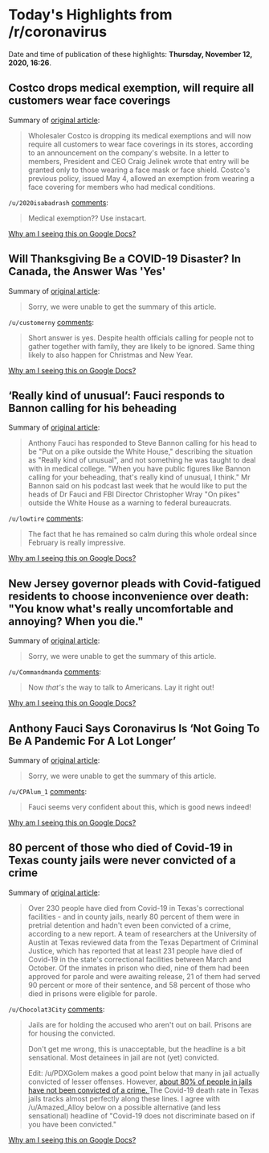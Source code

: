 # Today's Highlights from /r/coronavirus

Date and time of publication of these highlights: **Thursday, November 12, 2020, 16:26**.

## Costco drops medical exemption, will require all customers wear face coverings

Summary of [original article](https://www.houstonchronicle.com/news/nation-world/nation/article/Costco-drops-medical-exemption-will-require-all-15722590.php):

> Wholesaler Costco is dropping its medical exemptions and will now require all customers to wear face coverings in its stores, according to an announcement on the company's website. In a letter to members, President and CEO Craig Jelinek wrote that entry will be granted only to those wearing a face mask or face shield. Costco's previous policy, issued May 4, allowed an exemption from wearing a face covering for members who had medical conditions.

`/u/2020isabadrash` [comments](https://www.reddit.com/r/Coronavirus/comments/jt0492/costco_drops_medical_exemption_will_require_all/):

> Medical exemption??   Use instacart.

[Why am I seeing this on Google Docs?](https://docs.google.com/document/d/1Dc6We63vOXIZsc0op-Bt4abqkYjXzOigalQqFxmvvbM/edit?usp=sharing)

## Will Thanksgiving Be a COVID-19 Disaster? In Canada, the Answer Was 'Yes'

Summary of [original article](https://time.com/5910635/thanksgiving-covid-19/):

> Sorry, we were unable to get the summary of this article.

`/u/customerny` [comments](https://www.reddit.com/r/Coronavirus/comments/jsuwnw/will_thanksgiving_be_a_covid19_disaster_in_canada/):

> Short answer is yes. Despite health officials calling for people not to gather together with family, they are likely to be ignored. Same thing likely to also happen for Christmas and New Year.

[Why am I seeing this on Google Docs?](https://docs.google.com/document/d/1Dc6We63vOXIZsc0op-Bt4abqkYjXzOigalQqFxmvvbM/edit?usp=sharing)

## ‘Really kind of unusual’: Fauci responds to Bannon calling for his beheading

Summary of [original article](https://www.independent.co.uk/news/world/americas/us-election-2020/fauci-steve-bannon-beheading-head-on-pike-b1721780.html):

> Anthony Fauci has responded to Steve Bannon calling for his head to be "Put on a pike outside the White House," describing the situation as "Really kind of unusual", and not something he was taught to deal with in medical college. "When you have public figures like Bannon calling for your beheading, that's really kind of unusual, I think." Mr Bannon said on his podcast last week that he would like to put the heads of Dr Fauci and FBI Director Christopher Wray "On pikes" outside the White House as a warning to federal bureaucrats.

`/u/lowtire` [comments](https://www.reddit.com/r/Coronavirus/comments/jswjfl/really_kind_of_unusual_fauci_responds_to_bannon/):

> The fact that he has remained so calm during this whole ordeal since February is really impressive.

[Why am I seeing this on Google Docs?](https://docs.google.com/document/d/1Dc6We63vOXIZsc0op-Bt4abqkYjXzOigalQqFxmvvbM/edit?usp=sharing)

## New Jersey governor pleads with Covid-fatigued residents to choose inconvenience over death: "You know what's really uncomfortable and annoying? When you die."

Summary of [original article](https://www.nbcnews.com/news/us-news/new-jersey-governor-pleads-covid-fatigued-residents-choose-inconvenience-over-n1247599):

> Sorry, we were unable to get the summary of this article.

`/u/Commandmanda` [comments](https://www.reddit.com/r/Coronavirus/comments/jt4t19/new_jersey_governor_pleads_with_covidfatigued/):

> Now *that's* the way to talk to Americans. Lay it right out!

[Why am I seeing this on Google Docs?](https://docs.google.com/document/d/1Dc6We63vOXIZsc0op-Bt4abqkYjXzOigalQqFxmvvbM/edit?usp=sharing)

## Anthony Fauci Says Coronavirus Is ‘Not Going To Be A Pandemic For A Lot Longer’

Summary of [original article](https://www.inquisitr.com/6380923/anthony-fauci-coronavirus-pandemic-longer/):

> Sorry, we were unable to get the summary of this article.

`/u/CPAlum_1` [comments](https://www.reddit.com/r/Coronavirus/comments/jsxk6z/anthony_fauci_says_coronavirus_is_not_going_to_be/):

> Fauci seems very confident about this, which is good news indeed!

[Why am I seeing this on Google Docs?](https://docs.google.com/document/d/1Dc6We63vOXIZsc0op-Bt4abqkYjXzOigalQqFxmvvbM/edit?usp=sharing)

## 80 percent of those who died of Covid-19 in Texas county jails were never convicted of a crime

Summary of [original article](https://www.vox.com/2020/11/12/21562278/jails-prisons-texas-covid-19-coronavirus-crime-prisoners-death):

> Over 230 people have died from Covid-19 in Texas's correctional facilities - and in county jails, nearly 80 percent of them were in pretrial detention and hadn't even been convicted of a crime, according to a new report. A team of researchers at the University of Austin at Texas reviewed data from the Texas Department of Criminal Justice, which has reported that at least 231 people have died of Covid-19 in the state's correctional facilities between March and October. Of the inmates in prison who died, nine of them had been approved for parole and were awaiting release, 21 of them had served 90 percent or more of their sentence, and 58 percent of those who died in prisons were eligible for parole.

`/u/Chocolat3City` [comments](https://www.reddit.com/r/Coronavirus/comments/jt1zlw/80_percent_of_those_who_died_of_covid19_in_texas/):

> Jails are for holding the accused who aren't out on bail. Prisons are for housing the convicted.
> 
> Don't get me wrong, this is unacceptable, but the headline is a bit sensational. Most detainees in jail are not (yet) convicted.
> 
> Edit: /u/PDXGolem makes a good point below that many in jail actually convicted of lesser offenses. However, [about 80% of people in jails have not been convicted of a crime. ](http://prisonpolicy.org/reports/pie2020.html) The Covid-19 death rate in Texas jails tracks almost perfectly along these lines. I agree with /u/Amazed_Alloy below on a possible alternative (and less sensational) headline of "Covid-19 does not discriminate based on if you have been convicted."

[Why am I seeing this on Google Docs?](https://docs.google.com/document/d/1Dc6We63vOXIZsc0op-Bt4abqkYjXzOigalQqFxmvvbM/edit?usp=sharing)

